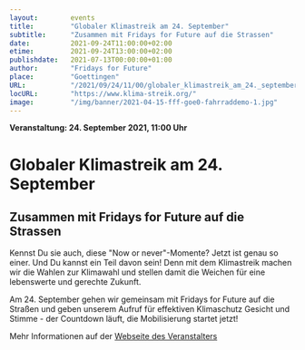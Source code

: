 ```yaml
---
layout:        events
title:         "Globaler Klimastreik am 24. September"
subtitle:      "Zusammen mit Fridays for Future auf die Strassen"
date:          2021-09-24T11:00:00+02:00
etime:         2021-09-24T13:00:00+02:00
publishdate:   2021-07-13T00:00:00+01:00
author:        "Fridays for Future"
place:         "Goettingen"
URL:           "/2021/09/24/11/00/globaler_klimastreik_am_24._september"
locURL:        "https://www.klima-streik.org/"
image:         "/img/banner/2021-04-15-fff-goe0-fahrraddemo-1.jpg"
---
```


**Veranstaltung: 24. September 2021, 11:00 Uhr**

Globaler Klimastreik am 24. September
===========

Zusammen mit Fridays for Future auf die Strassen
-----------


Kennst Du sie auch, diese "Now or never"-Momente? Jetzt ist genau so einer. Und Du kannst ein Teil davon sein! Denn mit dem Klimastreik machen wir die Wahlen zur Klimawahl und stellen damit die Weichen für eine lebenswerte und gerechte Zukunft.

Am 24. September gehen wir gemeinsam mit Fridays for Future auf die Straßen und geben unserem Aufruf für effektiven Klimaschutz Gesicht und Stimme - der Countdown läuft, die Mobilisierung startet jetzt!



Mehr Informationen auf der [Webseite des Veranstalters](https://www.klima-streik.org/)
